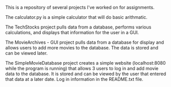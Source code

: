 This is a repository of several projects I've worked on for assignments.

The calculator.py is a simple calculator that will do basic arithmatic.

The TechStocks project pulls data from a database, performs various calculations, and displays that information for the user in a GUI.

The MovieArchives - GUI project pulls data from a database for display and allows users to add more movies to the database. The data is stored and can be viewed later.

The SimpleMovieDatabase project creates a simple website (localhost:8080 while the program is running) that allows 3 users to log in and add movie data to the database. It is stored and can be viewed by the user that entered that data at a later date. Log in information in the README.txt file.
